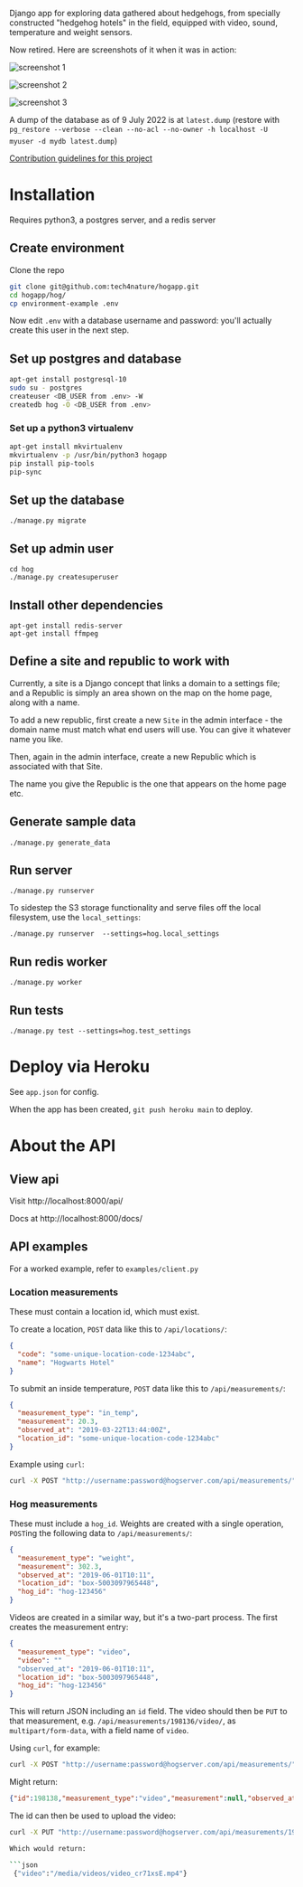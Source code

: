 Django app for exploring data gathered about hedgehogs, from specially constructed "hedgehog hotels" in the field, equipped with video, sound, temperature and weight sensors.

Now retired. Here are screenshots of it when it was in action:

![screenshot 1](../examples/screenshot1.png)

![screenshot 2](../examples/screenshot2.png)

![screenshot 3](../examples/screenshot3.png)

A dump of the database as of 9 July 2022 is at `latest.dump` (restore with `pg_restore --verbose --clean --no-acl --no-owner -h localhost -U myuser -d mydb latest.dump`)

[Contribution guidelines for this project](docs/CONTRIBUTING.md)
# Installation

Requires python3, a postgres server, and a redis server

## Create environment

Clone the repo

```sh
git clone git@github.com:tech4nature/hogapp.git
cd hogapp/hog/
cp environment-example .env
```

Now edit `.env` with a database username and password: you'll actually create this user in the next step.

## Set up postgres and database

```sh
apt-get install postgresql-10
sudo su - postgres
createuser <DB_USER from .env> -W
createdb hog -O <DB_USER from .env>
```

### Set up a python3 virtualenv

```sh
apt-get install mkvirtualenv
mkvirtualenv -p /usr/bin/python3 hogapp
pip install pip-tools
pip-sync
```

## Set up the database

```
./manage.py migrate
```

## Set up admin user

```
cd hog
./manage.py createsuperuser
```

## Install other dependencies

```
apt-get install redis-server
apt-get install ffmpeg
```

## Define a site and republic to work with

Currently, a site is a Django concept that links a domain to a
settings file; and a Republic is simply an area shown on the map on
the home page, along with a name.

To add a new republic, first create a new `Site` in the admin
interface - the domain name must match what end users will use.  You
can give it whatever name you like.

Then, again in the admin interface, create a new Republic which is associated with that Site.

The name you give the Republic is the one that appears on the home page etc.


## Generate sample data

    ./manage.py generate_data

## Run server

    ./manage.py runserver

To sidestep the S3 storage functionality and serve files off the local filesystem, use the `local_settings`:

    ./manage.py runserver  --settings=hog.local_settings

## Run redis worker

    ./manage.py worker

## Run tests

    ./manage.py test --settings=hog.test_settings

# Deploy via Heroku

See `app.json` for config.

When the app has been created, `git push heroku main` to deploy.


# About the API

## View api

Visit http://localhost:8000/api/

Docs at http://localhost:8000/docs/

## API examples

For a worked example, refer to `examples/client.py`

### Location measurements

These must contain a location id, which must exist.

To create a location, `POST` data like this to `/api/locations/`:

```json
{
  "code": "some-unique-location-code-1234abc",
  "name": "Hogwarts Hotel"
}
```

To submit an inside temperature, `POST` data like this to `/api/measurements/`:

```json
{
  "measurement_type": "in_temp",
  "measurement": 20.3,
  "observed_at": "2019-03-22T13:44:00Z",
  "location_id": "some-unique-location-code-1234abc"
}
```

Example using `curl`:

```sh
curl -X POST "http://username:password@hogserver.com/api/measurements/" -H "accept: application/json" -H "Content-Type: application/json" -d '{"location_id": "some-unique-location-code-1234abc", "measurement_type": "in_temp", "measurement": 20.3, "observed_at": "2019-03-22T13:44"}'
```


### Hog measurements

These must include a `hog_id`.  Weights are created with a single operation, `POST`ing the following data to `/api/measurements/`:

```json
{
  "measurement_type": "weight",
  "measurement": 302.3,
  "observed_at": "2019-06-01T10:11",
  "location_id": "box-5003097965448",
  "hog_id": "hog-123456"
}
```

Videos are created in a similar way, but it's a two-part process. The first creates the measurement entry:

```json
{
  "measurement_type": "video",
  "video": ""
  "observed_at": "2019-06-01T10:11",
  "location_id": "box-5003097965448",
  "hog_id": "hog-123456"
}
```

This will return JSON including an `id` field. The video should then be `PUT` to that measurement, e.g. `/api/measurements/198136/video/`, as `multipart/form-data`, with a field name of `video`.

Using `curl`, for example:

```sh
curl -X POST "http://username:password@hogserver.com/api/measurements/" -H "accept: application/json" -H "Content-Type: application/json" -d '{ "measurement_type": "video", "video": "",  "observed_at": "2019-06-01T10:11", "location_id": "box-5003097965448", "hog_id": "hog-gs"}'
```

Might return:

```json
{"id":198138,"measurement_type":"video","measurement":null,"observed_at":"2019-06-01T10:11:00Z","video":null,"hog_id":"hog-gs","location_id":"box-5003097965448"}
```

The id can then be used to upload the video:

```sh
curl -X PUT "http://username:password@hogserver.com/api/measurements/198136/video/" -F"video=@video.mp4"```

Which would return:

```json
 {"video":"/media/videos/video_cr71xsE.mp4"}
```

